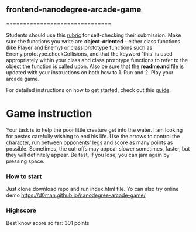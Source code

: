 ## frontend-nanodegree-arcade-game
===============================

Students should use this [rubric](https://review.udacity.com/#!/projects/2696458597/rubric) for self-checking their submission. Make sure the functions you write are **object-oriented** - either class functions (like Player and Enemy) or class prototype functions such as Enemy.prototype.checkCollisions, and that the keyword 'this' is used appropriately within your class and class prototype functions to refer to the object the function is called upon. Also be sure that the **readme.md** file is updated with your instructions on both how to 1. Run and 2. Play your arcade game.

For detailed instructions on how to get started, check out this [guide](https://docs.google.com/document/d/1v01aScPjSWCCWQLIpFqvg3-vXLH2e8_SZQKC8jNO0Dc/pub?embedded=true).

# Game instruction

Your task is to help the poor little creature get into the water. I am looking for pestes carefully wishing to end his life. Use the arrows to control the character, run between opponents' legs and score as many points as possible. Sometimes, the cut-offs may appear slower sometimes, faster, but they will definitely appear. Be fast, if you lose, you can jam again by pressing space.

### How to start
Just clone,download repo and run index.html file. Yo can also try online demo https://d0man.github.io/nanodegree-arcade-game/

### Highscore
Best know score so far: 301 points